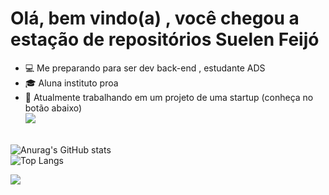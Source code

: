 # Olá, bem vindo(a) , você chegou a estação de repositórios Suelen Feijó 

- 💻 Me preparando para ser dev back-end , estudante ADS
- 🎓 Aluna instituto proa
- 🚀 Atualmente trabalhando em um projeto de uma startup (conheça no botão abaixo)
  <br/><a href="https://www.linkedin.com/in/conectagraxa/" target="_blank">
  <img src="https://img.shields.io/badge/LinkedIn-0077B5?style=for-the-badge&logo=linkedin&logoColor=white" />
</a>

  
</br>![Anurag's GitHub stats](https://github-readme-stats.vercel.app/api?username=suelenfeijo&show_icons=true&theme=dracula&locale=pt-br)
</br>
![Top Langs](https://github-readme-stats.vercel.app/api/top-langs/?username=suelenfeijo&layout=compact&theme=dracula&locale=pt-br)

<a href="https://www.linkedin.com/in/suelenfeijomelo/" target="_blank">
  <img src="https://img.shields.io/badge/LinkedIn-0077B5?style=for-the-badge&logo=linkedin&logoColor=white" />
</a>

<!---
suelenfeijo/suelenfeijo is a ✨ special ✨ repository because its `README.md` (this file) appears on your GitHub profile.
You can click the Preview link to take a look at your changes.
--->
